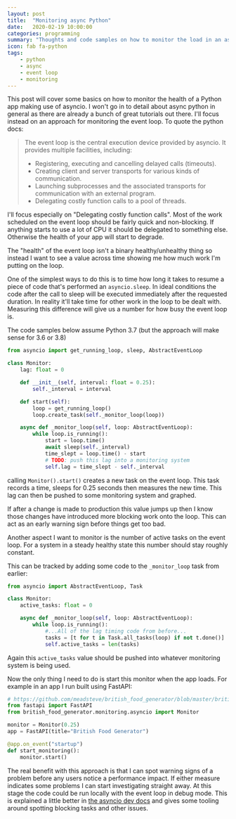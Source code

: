 ```yaml
---
layout: post
title:  "Monitoring async Python"
date:   2020-02-19 10:00:00
categories: programming
summary: "Thoughts and code samples on how to monitor the load in an async Python system"
icon: fab fa-python
tags:
    - python
    - async
    - event loop
    - monitoring
---
```


This post will cover some basics on how to monitor the health of a
Python app making use of asyncio. I won't go in to detail about
async python in general as there are already a bunch of great
tutorials out there. I'll focus instead on an approach for
monitoring the event loop. To quote the python docs:

> The event loop is the central execution device provided by asyncio. It provides multiple facilities, including:	
> * Registering, executing and cancelling delayed calls (timeouts).	
> * Creating client and server transports for various kinds of communication.	
> * Launching subprocesses and the associated transports for communication with an external program.	
> * Delegating costly function calls to a pool of threads.

I'll focus especially on "Delegating costly function calls". Most of
the work scheduled on the event loop should be fairly quick and non-blocking.
If anything starts to use a lot of CPU it should be delegated to something else. 
Otherwise the health of your app will start to degrade.

The "health" of the event loop isn't a binary healthy/unhealthy thing so instead
I want to see a value across time showing me how much work I'm putting on the loop.

One of the simplest ways to do this is to time how long it takes to resume a piece
of code that's performed an `asyncio.sleep`. In ideal conditions the code
after the call to sleep will be executed immediately after the requested duration.
In reality it'll take time for other work in the loop to be dealt with. 
Measuring this difference will give us a number for how busy the event loop is.

The code samples below assume Python 3.7 (but the approach will make sense for 3.6 or 3.8)

```python
from asyncio import get_running_loop, sleep, AbstractEventLoop

class Monitor:
    lag: float = 0

    def __init__(self, interval: float = 0.25):
        self._interval = interval

    def start(self):
        loop = get_running_loop()
        loop.create_task(self._monitor_loop(loop))

    async def _monitor_loop(self, loop: AbstractEventLoop):
        while loop.is_running():
            start = loop.time()
            await sleep(self._interval)
            time_slept = loop.time() - start
            # TODO: push this lag into a monitoring system
            self.lag = time_slept - self._interval  
```

calling `Monitor().start()` creates a new task on the event loop. This task
records a time, sleeps for 0.25 seconds then measures the new time. This
lag can then be pushed to some monitoring system and graphed.

If after a change is made to production this value jumps up then I know
those changes have introduced more blocking work onto the loop. This
can act as an early warning sign before things get too bad.

Another aspect I want to monitor is the number of active tasks on the event 
loop. For a system in a steady healthy state this number should stay roughly 
constant.

This can be tracked by adding some code to the `_monitor_loop` task
from earlier:

```python
from asyncio import AbstractEventLoop, Task

class Monitor:
    active_tasks: float = 0

    async def _monitor_loop(self, loop: AbstractEventLoop):
        while loop.is_running():
            #...All of the lag timing code from before...
            tasks = [t for t in Task.all_tasks(loop) if not t.done()]
            self.active_tasks = len(tasks)
```

Again this `active_tasks` value should be pushed into whatever monitoring system is 
being used.

Now the only thing I need to do is start this monitor when the app loads.
For example in an app I run built using FastAPI:

```python
# https://github.com/meadsteve/british_food_generator/blob/master/british_food_generator/app.py
from fastapi import FastAPI
from british_food_generator.monitoring.asyncio import Monitor

monitor = Monitor(0.25)
app = FastAPI(title="British Food Generator")

@app.on_event("startup")
def start_monitoring():
    monitor.start()
```

The real benefit with this approach is that I can spot warning signs of a 
problem before any users notice a performance impact. If either measure indicates 
some problems I can start investigating straight away. At this stage the code could 
be run locally with the event loop in debug mode. This is explained a little better in
[the asyncio dev docs][docs-asyncio-dev] and gives some tooling around spotting
blocking tasks and other issues.


[docs-asyncio-dev]:https://docs.python.org/3.8/library/asyncio-dev.html#asyncio-dev